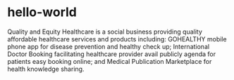 # hello-world
Quality and Equity Healthcare is a social business providing quality affordable healthcare services and products including: GOHEALTHY mobile phone app for disease prevention and healthy check up; International Doctor Booking facilitating healthcare provider avail publicly agenda for patients easy booking online; and Medical Publication Marketplace for health knowledge sharing. 
